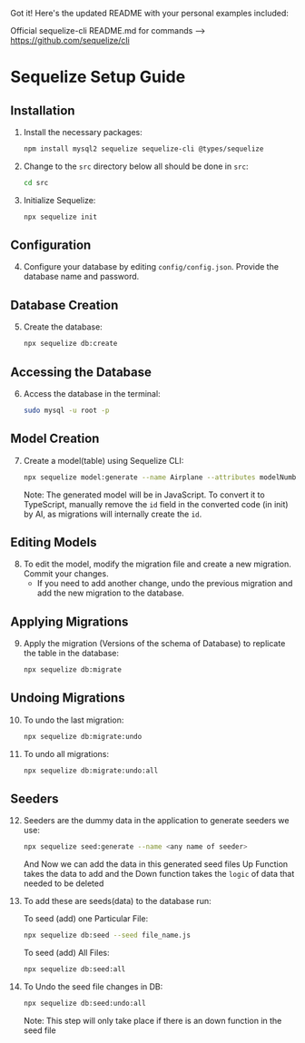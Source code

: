 Got it! Here's the updated README with your personal examples included:

Official sequelize-cli README.md for commands --> https://github.com/sequelize/cli

# Sequelize Setup Guide

## Installation

1. Install the necessary packages:

   ```bash
   npm install mysql2 sequelize sequelize-cli @types/sequelize
   ```

2. Change to the `src` directory below all should be done in `src`:

   ```bash
   cd src
   ```

3. Initialize Sequelize:

   ```bash
   npx sequelize init
   ```

## Configuration

4. Configure your database by editing `config/config.json`. Provide the database name and password.

## Database Creation

5. Create the database:

   ```bash
   npx sequelize db:create
   ```

## Accessing the Database

6. Access the database in the terminal:

   ```bash
   sudo mysql -u root -p
   ```

## Model Creation

7. Create a model(table) using Sequelize CLI:

   ```bash
   npx sequelize model:generate --name Airplane --attributes modelNumber:string,capacity:integer
   ```

   Note: The generated model will be in JavaScript. To convert it to TypeScript, manually remove the `id` field in the converted code (in init) by AI, as migrations will internally create the `id`.

## Editing Models

8. To edit the model, modify the migration file and create a new migration. Commit your changes.
   - If you need to add another change, undo the previous migration and add the new migration to the database.

## Applying Migrations

9. Apply the migration (Versions of the schema of Database) to replicate the table in the database:

   ```bash
   npx sequelize db:migrate
   ```

## Undoing Migrations

10. To undo the last migration:

    ```bash
    npx sequelize db:migrate:undo
    ```

11. To undo all migrations:

    ```bash
    npx sequelize db:migrate:undo:all
    ```

## Seeders

12. Seeders are the dummy data in the application to generate seeders we use:

    ```bash
    npx sequelize seed:generate --name <any name of seeder>
    ```

    And Now we can add the data in this generated seed files
    Up Function takes the data to add and the Down function takes the `logic` of data that needed to be deleted

13. To add these are seeds(data) to the database run:

    To seed (add) one Particular File:

    ```bash
    npx sequelize db:seed --seed file_name.js
    ```

    To seed (add) All Files:

    ```bash
    npx sequelize db:seed:all
    ```

14. To Undo the seed file changes in DB:

    ```bash
    npx sequelize db:seed:undo:all
    ```

    Note: This step will only take place if there is an down function in the seed file
